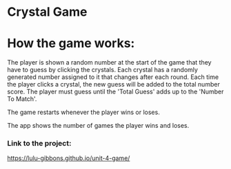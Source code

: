 # Crystal Game


# How the game works:

The player is shown a random number at the start of the game that they have to guess by clicking the crystals.
Each crystal has a randomly generated number assigned to it that changes after each round. 
Each time the player clicks a crystal, the new guess will be added to the total number score. 
The player must guess until the 'Total Guess' adds up to the 'Number To Match'.

The game restarts whenever the player wins or loses.

The app shows the number of games the player wins and loses. 

### Link to the project:
https://lulu-gibbons.github.io/unit-4-game/

